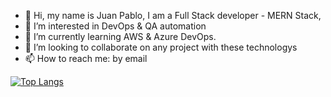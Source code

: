 - 👋 Hi, my name is Juan Pablo, I am a Full Stack developer - MERN Stack, 
- 👀 I’m interested in DevOps & QA automation
- 🌱 I’m currently learning AWS & Azure DevOps.
- 💞️ I’m looking to collaborate on any project with these technologys
- 📫 How to reach me: by email

[![Top Langs](https://github-readme-stats.vercel.app/api/top-langs/?username=juanpablocap&layout=compact)](https://github.com/anuraghazra/github-readme-stats)
<!---
juanpablocap/juanpablocap is a ✨ special ✨ repository because its `README.md` (this file) appears on your GitHub profile.
You can click the Preview link to take a look at your changes.
--->
